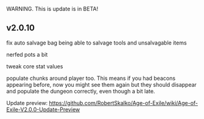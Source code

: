 WARNING. This is update is in BETA!

## v2.0.10

fix auto salvage bag being able to salvage tools and unsalvagable items

nerfed pots a bit

tweak core stat values

populate chunks around player too. This means if you had beacons appearing before, now you might see them again but they should disappear and populate the dungeon correctly, even though a bit late.

Update preview: https://github.com/RobertSkalko/Age-of-Exile/wiki/Age-of-Exile-V2.0.0-Update-Preview